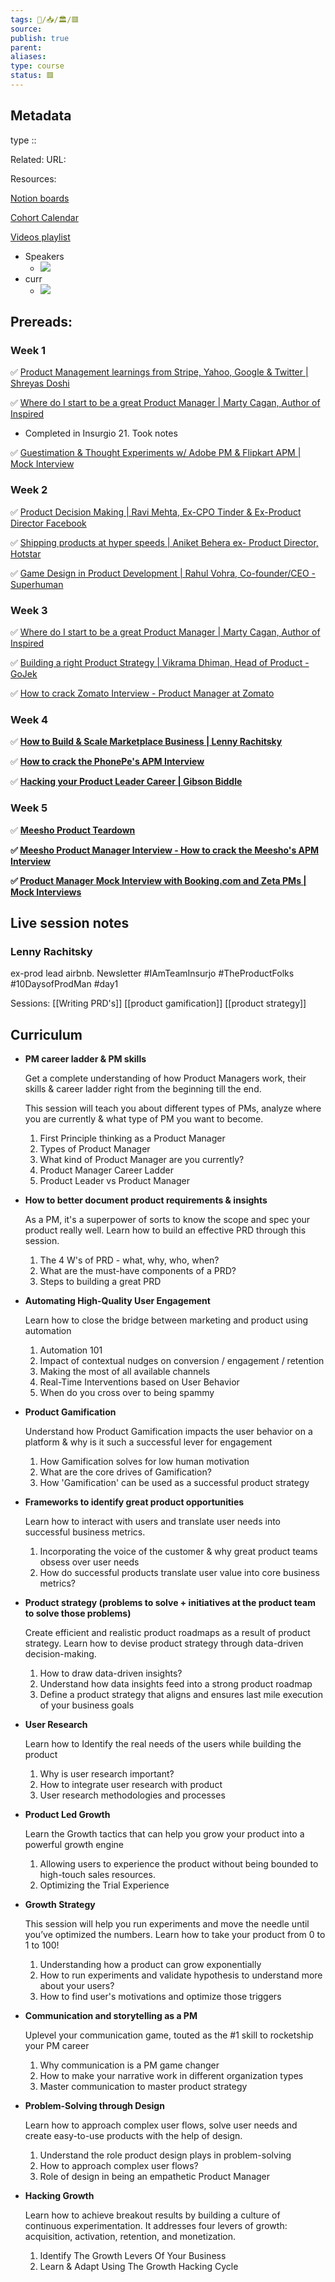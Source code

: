 ```yaml
---
tags: 🧠️/📥️/🏛️/🟥️
source: 
publish: true
parent: 
aliases: 
type: course
status: 🟥
---
```

## Metadata
type :: 



Related: 
URL: 

Resources: 

[Notion boards](https://curse-chestnut-f61.notion.site/Timeline-Speakers-78307c62fdc94f728403b130f8afabc7)

[Cohort Calendar](https://www.notion.so/af086bb3dfd849f08aefa77cfa98b651)

[Videos playlist](https://www.youtube.com/playlist?list=PLRkqadtiRFA-y3W2I2RAVik-3V93Z-WUn)

- Speakers
	- ![](https://i.imgur.com/1RvqBjh.png)
- curr
	- ![](https://i.imgur.com/imtLpMZ.png)


## Prereads: 
### Week 1
✅ [Product Management learnings from Stripe, Yahoo, Google & Twitter | Shreyas Doshi](https://www.youtube.com/watch?v=db8u5wURIVU)

✅ [Where do I start to be a great Product Manager | Marty Cagan, Author of Inspired](https://www.youtube.com/watch?v=giu14STZQDM&t=120s)
* Completed in Insurgio 21. Took notes

✅ [Guestimation & Thought Experiments w/ Adobe PM & Flipkart APM | Mock Interview](https://www.youtube.com/watch?v=6KCEtaTJgZA)

### Week 2
✅ [Product Decision Making | Ravi Mehta, Ex-CPO Tinder & Ex-Product Director Facebook](https://www.youtube.com/watch?v=voTgB0bH-Uo)

✅ [Shipping products at hyper speeds | Aniket Behera ex- Product Director, Hotstar](https://www.youtube.com/watch?v=5jCl7zAGlxg)

✅ [Game Design in Product Development | Rahul Vohra, Co-founder/CEO - Superhuman](https://www.youtube.com/watch?v=0lQB18DYNow)


### Week 3

✅ [Where do I start to be a great Product Manager | Marty Cagan, Author of Inspired](https://www.youtube.com/watch?v=giu14STZQDM&feature=youtu.be)

✅ [Building a right Product Strategy | Vikrama Dhiman, Head of Product - GoJek](https://www.youtube.com/watch?v=86HwWpniRUg&feature=youtu.be)

✅ [How to crack Zomato Interview - Product Manager at Zomato](https://www.youtube.com/watch?v=QTNy2HHgqGs)


### Week 4
✅ [**How to Build & Scale Marketplace Business | Lenny Rachitsky**](https://www.youtube.com/watch?v=hhbUzjquNJ4)

✅ [**How to crack the PhonePe's APM Interview**](https://www.youtube.com/watch?v=iRkSgY19yr0)

✅ [**Hacking your Product Leader Career | Gibson Biddle**](https://www.youtube.com/watch?v=G36wO1HNplE)


### Week 5
✅ [**Meesho Product Teardown**](https://www.youtube.com/watch?v=UJgSttL-sDY)

**✅ [Meesho Product Manager Interview - How to crack the Meesho's APM Interview](https://www.youtube.com/watch?v=pnKDIoI-Lmc)**

**✅ [Product Manager Mock Interview with Booking.com and Zeta PMs | Mock Interviews](https://www.youtube.com/watch?v=C_fLCQwvce0)**


## Live session notes
### Lenny Rachitsky
ex-prod lead airbnb. Newsletter
#IAmTeamInsurjo #TheProductFolks #10DaysofProdMan #day1

Sessions: 
[[Writing PRD's]]
[[product gamification]]
[[product strategy]]


## Curriculum
- **PM career ladder & PM skills**
    
    Get a complete understanding of how Product Managers work, their skills & career ladder right from the beginning till the end.
    
    This session will teach you about different types of PMs, analyze where you are currently & what type of PM you want to become.
    
    1. First Principle thinking as a Product Manager
    2. Types of Product Manager
    3. What kind of Product Manager are you currently?
    4. Product Manager Career Ladder
    5. Product Leader vs Product Manager
- **How to better document product requirements & insights**
    
    As a PM, it's a superpower of sorts to know the scope and spec your product really well. Learn how to build an effective PRD through this session.
    
    1. The 4 W's of PRD - what, why, who, when?
    2. What are the must-have components of a PRD?
    3. Steps to building a great PRD
- **Automating High-Quality User Engagement**
    
    Learn how to close the bridge between marketing and product using automation
    
    1. Automation 101
    2. Impact of contextual nudges on conversion / engagement / retention
    3. Making the most of all available channels
    4. Real-Time Interventions based on User Behavior
    5. When do you cross over to being spammy
- **Product Gamification**
    
    Understand how Product Gamification impacts the user behavior on a platform & why is it such a successful lever for engagement
    
    1. How Gamification solves for low human motivation
    2. What are the core drives of Gamification?
    3. How 'Gamification' can be used as a successful product strategy
- **Frameworks to identify great product opportunities**
    
    Learn how to interact with users and translate user needs into successful business metrics.
    
    1. Incorporating the voice of the customer & why great product teams obsess over user needs
    2. How do successful products translate user value into core business metrics?
- **Product strategy (problems to solve + initiatives at the product team to solve those problems)**
    
    Create efficient and realistic product roadmaps as a result of product strategy. Learn how to devise product strategy through data-driven decision-making.
    
    1. How to draw data-driven insights?
    2. Understand how data insights feed into a strong product roadmap
    3. Define a product strategy that aligns and ensures last mile execution of your business goals
- **User Research**
    
    Learn how to Identify the real needs of the users while building the product
    
    1. Why is user research important?
    2. How to integrate user research with product
    3. User research methodologies and processes
- **Product Led Growth**
    
    Learn the Growth tactics that can help you grow your product into a powerful growth engine
    
    1. Allowing users to experience the product without being bounded to high-touch sales resources.
    2. Optimizing the Trial Experience
- **Growth Strategy**
    
    This session will help you run experiments and move the needle until you’ve optimized the numbers. Learn how to take your product from 0 to 1 to 100!
    
    1. Understanding how a product can grow exponentially
    2. How to run experiments and validate hypothesis to understand more about your users?
    3. How to find user's motivations and optimize those triggers
- **Communication and storytelling as a PM**
    
    Uplevel your communication game, touted as the #1 skill to rocketship your PM career
    
    1. Why communication is a PM game changer
    2. How to make your narrative work in different organization types
    3. Master communication to master product strategy
- **Problem-Solving through Design**
    
    Learn how to approach complex user flows, solve user needs and create easy-to-use products with the help of design.
    
    1. Understand the role product design plays in problem-solving
    2. How to approach complex user flows?
    3. Role of design in being an empathetic Product Manager
- **Hacking Growth**
    
    Learn how to achieve breakout results by building a culture of continuous experimentation. It addresses four levers of growth: acquisition, activation, retention, and monetization.
    
    1. Identify The Growth Levers Of Your Business
    2. Learn & Adapt Using The Growth Hacking Cycle
